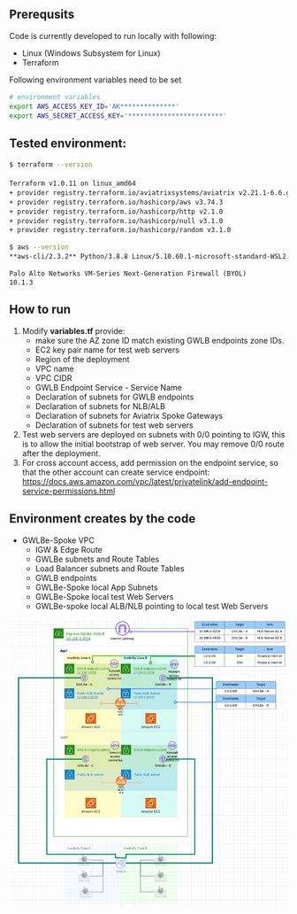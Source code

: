 ## Prerequsits
Code is currently developed to run locally with following:

* Linux (Windows Subsystem for Linux)
* Terraform

Following environment variables need to be set
```bash
# environment variables
export AWS_ACCESS_KEY_ID='AK**************'
export AWS_SECRET_ACCESS_KEY='************************'
```

## Tested environment:
```bash
$ terraform --version

Terraform v1.0.11 on linux_amd64
+ provider registry.terraform.io/aviatrixsystems/aviatrix v2.21.1-6.6.ga
+ provider registry.terraform.io/hashicorp/aws v3.74.3
+ provider registry.terraform.io/hashicorp/http v2.1.0
+ provider registry.terraform.io/hashicorp/null v3.1.0
+ provider registry.terraform.io/hashicorp/random v3.1.0
```

```bash
$ aws --version
**aws-cli/2.3.2** Python/3.8.8 Linux/5.10.60.1-microsoft-standard-WSL2 exe/x86_64.ubuntu.20 prompt/off
```

```
Palo Alto Networks VM-Series Next-Generation Firewall (BYOL)
10.1.3
```


## How to run
1. Modify **variables.tf** provide:
    * make sure the AZ zone ID match existing GWLB endpoints zone IDs.
    * EC2 key pair name for test web servers
    * Region of the deployment
    * VPC name
    * VPC CIDR
    * GWLB Endpoint Service - Service Name
    * Declaration of subnets for GWLB endpoints
    * Declaration of subnets for NLB/ALB
    * Declaration of subnets for Aviatrix Spoke Gateways
    * Declaration of subnets for test web servers
2. Test web servers are deployed on subnets with 0/0 pointing to IGW, this is to allow the initial bootstrap of web server. You may remove 0/0 route after the deployment.
3. For cross account access, add permission on the endpoint service, so that the other account can create service endpoint:
https://docs.aws.amazon.com/vpc/latest/privatelink/add-endpoint-service-permissions.html

## Environment creates by the code
* GWLBe-Spoke VPC
    * IGW & Edge Route
    * GWLBe subnets and Route Tables
    * Load Balancer subnets and Route Tables
    * GWLB endpoints
    * GWLBe-Spoke local App Subnets
    * GWLBe-Spoke local test Web Servers
    * GWLBe-spoke local ALB/NLB pointing to local test Web Servers

![Environment created](2022-03-28-21-40-29.png)

